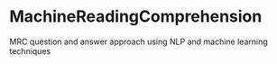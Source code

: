 # MachineReadingComprehension
MRC question and answer approach using NLP and machine learning techniques
